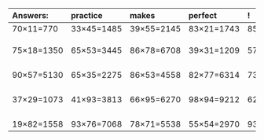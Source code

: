 | Answers: | practice | makes | perfect | ! |
| :--- | :--- | :--- | :--- | :--- |
| 70×11=770 | 33×45=1485 | 39×55=2145 | 83×21=1743 | 85×76=6460 | 
|   |   |   |   |   | 
|   |   |   |   |   | 
|   |   |   |   |   | 
| 75×18=1350 | 65×53=3445 | 86×78=6708 | 39×31=1209 | 57×69=3933 | 
|   |   |   |   |   | 
|   |   |   |   |   | 
|   |   |   |   |   | 
|   |   |   |   |   | 
| 90×57=5130 | 65×35=2275 | 86×53=4558 | 82×77=6314 | 73×41=2993 | 
|   |   |   |   |   | 
|   |   |   |   |   | 
|   |   |   |   |   | 
|   |   |   |   |   | 
| 37×29=1073 | 41×93=3813 | 66×95=6270 | 98×94=9212 | 62×23=1426 | 
|   |   |   |   |   | 
|   |   |   |   |   | 
|   |   |   |   |   | 
|   |   |   |   |   | 
| 19×82=1558 | 93×76=7068 | 78×71=5538 | 55×54=2970 | 93×83=7719 | 
